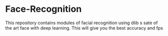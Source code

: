 # Face-Recognition
This repository contains modules of facial recognition using dlib s sate of the art face with deep learning. This will give you the best accuracy and fps
